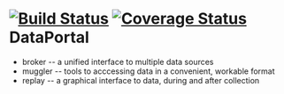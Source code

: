 [![Build Status](https://travis-ci.org/NSLS-II/dataportal.svg?branch=master)](https://travis-ci.org/NSLS-II/dataportal)
[![Coverage Status](https://coveralls.io/repos/NSLS-II/dataportal/badge.svg)](https://coveralls.io/r/NSLS-II/dataportal)
DataPortal
==========

* broker -- a unified interface to multiple data sources
* muggler -- tools to acccessing data in a convenient, workable format
* replay -- a graphical interface to data, during and after collection
